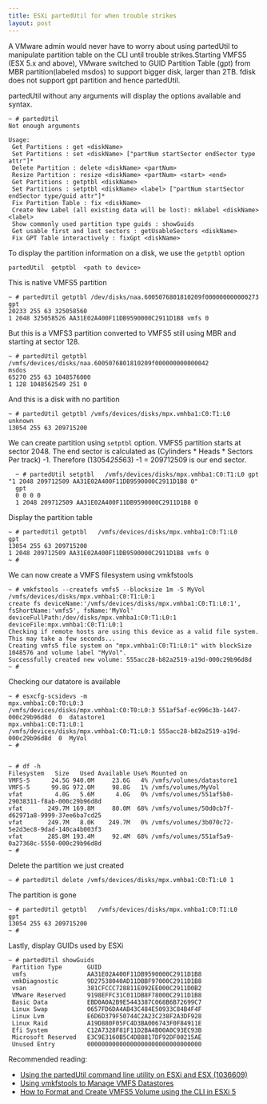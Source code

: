 ```yaml
---
title: ESXi partedUtil for when trouble strikes
layout: post
---
```

A VMware admin would never have to worry about using partedUtil to manipulate partition table on the CLI until trouble strikes.Starting VMFS5 (ESX 5.x and above), VMware switched to GUID Partition Table (gpt) from MBR partition(labeled msdos) to support bigger disk, larger than 2TB. fdisk does not support gpt partition and hence partedUtil. 

partedUtil without any arguments will  display the options available and syntax.

    ~ # partedUtil
    Not enough arguments
    
    Usage:
     Get Partitions : get <diskName>
     Set Partitions : set <diskName> ["partNum startSector endSector type attr"]*
     Delete Partition : delete <diskName> <partNum>
     Resize Partition : resize <diskName> <partNum> <start> <end>
     Get Partitions : getptbl <diskName>
     Set Partitions : setptbl <diskName> <label> ["partNum startSector endSector type/guid attr"]*
     Fix Partition Table : fix <diskName>
     Create New Label (all existing data will be lost): mklabel <diskName> <label>
     Show commonly used partition type guids : showGuids
     Get usable first and last sectors : getUsableSectors <diskName>
     Fix GPT Table interactively : fixGpt <diskName>

To display the partition information on a disk, we use the `getptbl` option

    partedUtil  getptbl  <path to device>

This is  native VMFS5 partition

    ~ # partedUtil getptbl /dev/disks/naa.6005076801810209f000000000000273
    gpt
    20233 255 63 325058560
    1 2048 325058526 AA31E02A400F11DB9590000C2911D1B8 vmfs 0

But this is a VMFS3 partition converted to VMFS5 still using MBR and starting at sector 128.

    ~ # partedUtil getptbl /vmfs/devices/disks/naa.6005076801810209f000000000000042
    msdos
    65270 255 63 1048576000
    1 128 1048562549 251 0


And this is a disk with no partition

    ~ # partedUtil getptbl /vmfs/devices/disks/mpx.vmhba1:C0:T1:L0
    unknown
    13054 255 63 209715200


We can create partition using `setptbl` option. VMFS5 partition starts at sector 2048. The end sector is calculated as (Cylinders * Heads * Sectors Per track) -1. Therefore  (13054*255*63) -1 = 209712509 is our end sector.

      ~ # partedUtil setptbl   /vmfs/devices/disks/mpx.vmhba1:C0:T1:L0 gpt "1 2048 209712509 AA31E02A400F11DB9590000C2911D1B8 0"
      gpt
      0 0 0 0
      1 2048 209712509 AA31E02A400F11DB9590000C2911D1B8 0

Display  the partition table

    ~ # partedUtil getptbl   /vmfs/devices/disks/mpx.vmhba1:C0:T1:L0
    gpt
    13054 255 63 209715200
    1 2048 209712509 AA31E02A400F11DB9590000C2911D1B8 vmfs 0
    ~ #


We can now create a VMFS filesystem using vmkfstools

    ~ # vmkfstools --createfs vmfs5 --blocksize 1m -S MyVol  /vmfs/devices/disks/mpx.vmhba1:C0:T1:L0:1
    create fs deviceName:'/vmfs/devices/disks/mpx.vmhba1:C0:T1:L0:1', fsShortName:'vmfs5', fsName:'MyVol'
    deviceFullPath:/dev/disks/mpx.vmhba1:C0:T1:L0:1 deviceFile:mpx.vmhba1:C0:T1:L0:1
    Checking if remote hosts are using this device as a valid file system. This may take a few seconds...
    Creating vmfs5 file system on "mpx.vmhba1:C0:T1:L0:1" with blockSize 1048576 and volume label "MyVol".
    Successfully created new volume: 555acc28-b82a2519-a19d-000c29b96d8d
    ~ #

Checking  our datatore is available

    ~ # esxcfg-scsidevs -m
    mpx.vmhba1:C0:T0:L0:3                                            /vmfs/devices/disks/mpx.vmhba1:C0:T0:L0:3 551af5af-ec996c3b-1447-000c29b96d8d  0  datastore1
    mpx.vmhba1:C0:T1:L0:1                                            /vmfs/devices/disks/mpx.vmhba1:C0:T1:L0:1 555acc28-b82a2519-a19d-000c29b96d8d  0  MyVol
    ~ #


    ~ # df -h
    Filesystem   Size   Used Available Use% Mounted on
    VMFS-5      24.5G 940.0M     23.6G   4% /vmfs/volumes/datastore1
    VMFS-5      99.8G 972.0M     98.8G   1% /vmfs/volumes/MyVol
    vfat         4.0G   5.6M      4.0G   0% /vmfs/volumes/551af5b0-29038311-f8ab-000c29b96d8d
    vfat       249.7M 169.8M     80.0M  68% /vmfs/volumes/50d0cb7f-d62971a8-9999-37ee6ba7cd25
    vfat       249.7M   8.0K    249.7M   0% /vmfs/volumes/3b070c72-5e2d3ec8-9dad-140ca4b003f3
    vfat       285.8M 193.4M     92.4M  68% /vmfs/volumes/551af5a9-0a27368c-5550-000c29b96d8d
    ~ #


Delete the partition we just created

    ~ # partedUtil delete /vmfs/devices/disks/mpx.vmhba1:C0:T1:L0 1

The partition is gone

    ~ # partedUtil getptbl   /vmfs/devices/disks/mpx.vmhba1:C0:T1:L0
    gpt
    13054 255 63 209715200
    ~ #

Lastly, display GUIDs  used by ESXi

    ~ # partedUtil showGuids
     Partition Type       GUID
     vmfs                 AA31E02A400F11DB9590000C2911D1B8
     vmkDiagnostic        9D27538040AD11DBBF97000C2911D1B8
     vsan                 381CFCCC728811E092EE000C2911D0B2
     VMware Reserved      9198EFFC31C011DB8F78000C2911D1B8
     Basic Data           EBD0A0A2B9E5443387C068B6B72699C7
     Linux Swap           0657FD6DA4AB43C484E50933C84B4F4F
     Linux Lvm            E6D6D379F50744C2A23C238F2A3DF928
     Linux Raid           A19D880F05FC4D3BA006743F0F84911E
     Efi System           C12A7328F81F11D2BA4B00A0C93EC93B
     Microsoft Reserved   E3C9E3160B5C4DB8817DF92DF00215AE
     Unused Entry         00000000000000000000000000000000


Recommended reading:

* [Using the partedUtil command line utility on ESXi and ESX (1036609)](kb.vmware.com/kb/1036609)
* [Using vmkfstools to Manage VMFS Datastores](http://buildvirtual.net/using-vmkfstools-to-manage-vmfs-datastores/)
* [How to Format and Create VMFS5 Volume using the CLI in ESXi 5](http://buildvirtual.net/using-vmkfstools-to-manage-vmfs-datastores/) 
